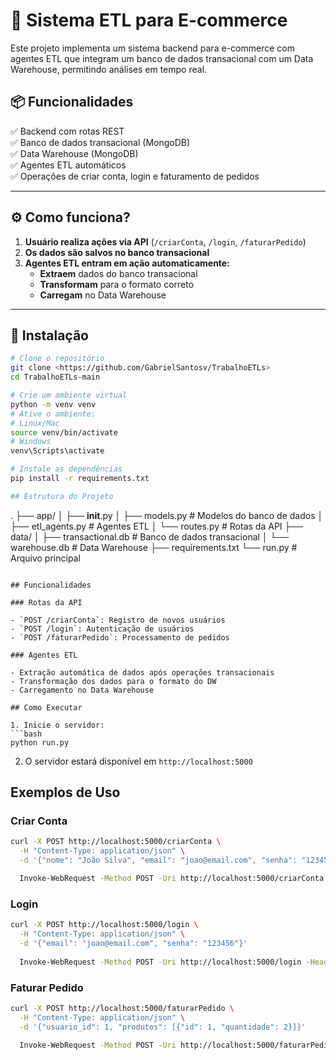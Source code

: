# 🛒 Sistema ETL para E-commerce

Este projeto implementa um sistema backend para e-commerce com agentes ETL que integram um banco de dados transacional com um Data Warehouse, permitindo análises em tempo real.

## 📦 Funcionalidades

✅ Backend com rotas REST  
✅ Banco de dados transacional (MongoDB)  
✅ Data Warehouse (MongoDB)  
✅ Agentes ETL automáticos  
✅ Operações de criar conta, login e faturamento de pedidos

---

## ⚙️ Como funciona?

1. **Usuário realiza ações via API** (`/criarConta`, `/login`, `/faturarPedido`)
2. **Os dados são salvos no banco transacional**
3. **Agentes ETL entram em ação automaticamente:**
   - **Extraem** dados do banco transacional
   - **Transformam** para o formato correto
   - **Carregam** no Data Warehouse

---

## 🚀 Instalação

```bash
# Clone o repositório
git clone <https://github.com/GabrielSantosv/TrabalhoETLs>
cd TrabalhoETLs-main

# Crie um ambiente virtual
python -m venv venv
# Ative o ambiente:
# Linux/Mac
source venv/bin/activate
# Windows
venv\Scripts\activate

# Instale as dependências
pip install -r requirements.txt

## Estrutura do Projeto

```
.
├── app/
│   ├── __init__.py
│   ├── models.py          # Modelos do banco de dados
│   ├── etl_agents.py      # Agentes ETL
│   └── routes.py          # Rotas da API
├── data/
│   ├── transactional.db   # Banco de dados transacional
│   └── warehouse.db       # Data Warehouse
├── requirements.txt
└── run.py                 # Arquivo principal
```

## Funcionalidades

### Rotas da API

- `POST /criarConta`: Registro de novos usuários
- `POST /login`: Autenticação de usuários
- `POST /faturarPedido`: Processamento de pedidos

### Agentes ETL

- Extração automática de dados após operações transacionais
- Transformação dos dados para o formato do DW
- Carregamento no Data Warehouse

## Como Executar

1. Inicie o servidor:
```bash
python run.py
```

2. O servidor estará disponível em `http://localhost:5000`

## Exemplos de Uso

### Criar Conta
```bash
curl -X POST http://localhost:5000/criarConta \
  -H "Content-Type: application/json" \
  -d '{"nome": "João Silva", "email": "joao@email.com", "senha": "123456"}'

  Invoke-WebRequest -Method POST -Uri http://localhost:5000/criarConta -Headers @{"Content-Type" = "application/json"} -Body ([System.Text.Encoding]::UTF8.GetBytes('{"nome": "Nome do Usuário", "email": "email.unico@example.com", "senha": "suaSenha"}'))
```

### Login
```bash
curl -X POST http://localhost:5000/login \
  -H "Content-Type: application/json" \
  -d '{"email": "joao@email.com", "senha": "123456"}'
  
  Invoke-WebRequest -Method POST -Uri http://localhost:5000/login -Headers @{"Content-Type" = "application/json"} -Body ([System.Text.Encoding]::UTF8.GetBytes('{"email": "email.cadastrado@example.com", "senha": "senhaDoUsuario"}'))
```

### Faturar Pedido
```bash
curl -X POST http://localhost:5000/faturarPedido \
  -H "Content-Type: application/json" \
  -d '{"usuario_id": 1, "produtos": [{"id": 1, "quantidade": 2}]}'

  Invoke-WebRequest -Method POST -Uri http://localhost:5000/faturarPedido -Headers @{"Content-Type" = "application/json"} -Body ([System.Text.Encoding]::UTF8.GetBytes('{"usuario_id": "COLOQUE_AQUI_O_ID_REAL_DO_USUARIO", "produtos": [{"id": "COLOQUE_AQUI_O_ID_REAL_DO_PRODUTO", "quantidade": 2}]}'))
```

